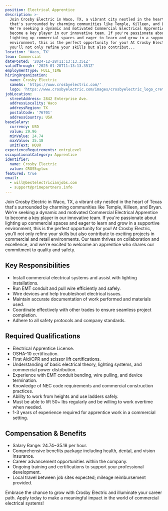 ```yaml
---
position: Electrical Apprentice
description: >-
  Join Crosby Electric in Waco, TX, a vibrant city nestled in the heart of Texas
  that's surrounded by charming communities like Temple, Killeen, and Bryan.
  We're seeking a dynamic and motivated Commercial Electrical Apprentice to
  become a key player in our innovative team. If you're passionate about
  lighting up commercial spaces and eager to learn and grow in a supportive
  environment, this is the perfect opportunity for you! At Crosby Electric,
  you'll not only refine your skills but also contribut...
location: 'Waco, TX'
team: Commercial
datePosted: '2024-12-28T11:13:13.351Z'
validThrough: '2025-01-28T11:13:13.351Z'
employmentType: FULL_TIME
hiringOrganization:
  name: Crosby Electric
  sameAs: 'https://www.crosbyelectric.com/'
  logo: 'https://www.crosbyelectric.com/images/crosbyelectric_logo_crete.png'
jobLocation:
  streetAddress: 2842 Enterprise Ave.
  addressLocality: Waco
  addressRegion: TX
  postalCode: '76701'
  addressCountry: USA
baseSalary:
  currency: USD
  value: 29.96
  minValue: 24.74
  maxValue: 35.18
  unitText: HOUR
experienceRequirements: entryLevel
occupationalCategory: Apprentice
identifier:
  name: Crosby Electric
  value: CROS5qylwx
featured: true
email:
  - will@bestelectricianjobs.com
  - support@primepartners.info
---
```




Join Crosby Electric in Waco, TX, a vibrant city nestled in the heart of Texas that's surrounded by charming communities like Temple, Killeen, and Bryan. We're seeking a dynamic and motivated Commercial Electrical Apprentice to become a key player in our innovative team. If you're passionate about lighting up commercial spaces and eager to learn and grow in a supportive environment, this is the perfect opportunity for you! At Crosby Electric, you'll not only refine your skills but also contribute to exciting projects in commercial and retail environments. Our team thrives on collaboration and excellence, and we're excited to welcome an apprentice who shares our commitment to quality and safety. 

## Key Responsibilities
- Install commercial electrical systems and assist with lighting installations.
- Run EMT conduit and pull wire efficiently and safely.
- Wire devices and help troubleshoot electrical issues.
- Maintain accurate documentation of work performed and materials used.
- Coordinate effectively with other trades to ensure seamless project completion.
- Adhere to all safety protocols and company standards.

## Required Qualifications
- Electrical Apprentice License.
- OSHA-10 certification.
- First Aid/CPR and scissor lift certifications.
- Understanding of basic electrical theory, lighting systems, and commercial power distribution.
- Experience with EMT conduit bending, wire pulling, and device termination.
- Knowledge of NEC code requirements and commercial construction practices.
- Ability to work from heights and use ladders safely.
- Must be able to lift 50+ lbs regularly and be willing to work overtime when needed.
- 1-3 years of experience required for apprentice work in a commercial setting.

## Compensation & Benefits
- Salary Range: $24.74-$35.18 per hour.
- Comprehensive benefits package including health, dental, and vision insurance.
- Career advancement opportunities within the company.
- Ongoing training and certifications to support your professional development.
- Local travel between job sites expected; mileage reimbursement provided.

Embrace the chance to grow with Crosby Electric and illuminate your career path. Apply today to make a meaningful impact in the world of commercial electrical systems!
